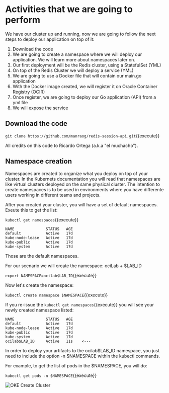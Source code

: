 # Activities that we are going to perform

We have our cluster up and running, now we are going to follow the next steps to deploy our application on top of it:

1. Download the code
2. We are going to create a namespace where we will deploy our application. We will learn more about namespaces later on.
3. Our first deployment will be the Redis cluster, using a StatefulSet (YML)
4. On top of the Redis Cluster we will deploy a service (YML)
5. We are going to use a Docker file that will contain our main.go application
6. With the Docker image created, we will register it on Oracle Container Registry (OCIR)
7. Once register, we are going to deploy our Go application (API) from a yml file
8. We will expose the service

## Download the code

`git clone https://github.com/manraog/redis-session-api.git`{{execute}}

All credits on this code to Ricardo Ortega (a.k.a "el muchacho").

## Namespace creation

Namespaces are created to organize what you deploy on top of your cluster. In the Kubernets documentation you will read that namespaces are like virtual clusters
deployed on the same physical cluster.
The intention to create namespaces is to be used in environments where you have differente users working in different teams and projects.

After you created your cluster, you will have a set of default namespaces. Exeute this to get the list:

`kubectl get namespaces`{{execute}}

~~~~
NAME              STATUS   AGE
default           Active   17d
kube-node-lease   Active   17d
kube-public       Active   17d
kube-system       Active   17d
~~~~

Those are the default namespaces. 

For our scenario we will create the namespace: ociLab + $LAB_ID

`export NAMESPACE=ocilab$LAB_ID`{{execute}}

Now let's create the namespace:

`kubectl create namespace $NAMESPACE`{{execute}}

If you re-issue the `kubectl get namespaces`{{execute}}  you will see your newly created namespace listed:

~~~~
NAME              STATUS   AGE
default           Active   17d
kube-node-lease   Active   17d
kube-public       Active   17d
kube-system       Active   17d
ocilab$LAB_ID     Active   11s    <---
~~~~

In order to deploy your artifacts to the ocilab$LAB_ID namespace, you just need to include the option -n $NAMESPACE within the kubectl commands. 

For example, to get the list of pods in the $NAMESPACE, you will do:

`kubectl get pods -n $NAMESPACE`{{execute}}

![OKE Create Cluster](/RedExpertAlliance/courses/oci-course/oke-redis-cache-and-functions-oci/assets/11.jpg)